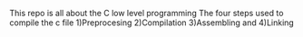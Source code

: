 This repo is all about the C low level programming
The four steps used to compile the  c file
1)Preprocesing
2)Compilation
3)Assembling and
4)Linking
